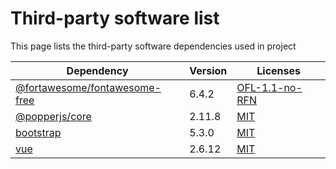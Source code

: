 # Third-party software list

This page lists the third-party software dependencies used in project

| Dependency                                                                                   | Version | Licenses                                                                      |
|----------------------------------------------------------------------------------------------|---------|-------------------------------------------------------------------------------|
| [@fortawesome/fontawesome-free](https://www.npmjs.com/package/@fortawesome/fontawesome-free) | 6.4.2   | [OFL-1.1-no-RFN](http://scripts.sil.org/cms/scripts/page.php?item_id=OFL_web) |
| [@popperjs/core](https://www.npmjs.com/package/@popperjs/core)                               | 2.11.8  | [MIT](http://opensource.org/licenses/mit-license.php)                         |
| [bootstrap](https://www.npmjs.com/package/bootstrap)                                         | 5.3.0   | [MIT](http://opensource.org/licenses/mit-license.php)                         |
| [vue](https://www.npmjs.com/package/vue)                                                     | 2.6.12  | [MIT](http://opensource.org/licenses/mit-license.php)                         |